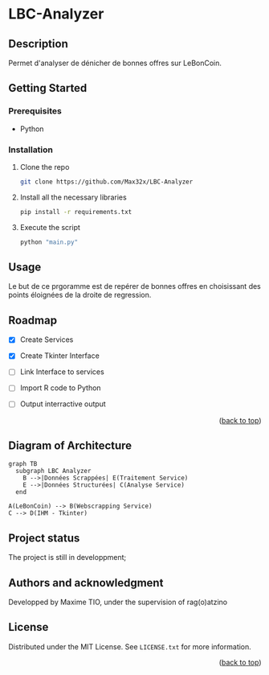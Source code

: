 # LBC-Analyzer




<!-- DESCRIPTION -->
## Description
Permet d'analyser de dénicher de bonnes offres sur LeBonCoin.




<!-- GETTING STARTED -->
## Getting Started

### Prerequisites

- Python


### Installation

1. Clone the repo
   ```bash
   git clone https://github.com/Max32x/LBC-Analyzer
   ```

2. Install all the necessary libraries

   ```bash
   pip install -r requirements.txt
   ```
   
3. Execute the script

   ```sh
   python "main.py" 
   ```





<!-- USAGE EXAMPLES -->
## Usage
Le but de ce prgoramme est de repérer de bonnes offres en choisissant des points éloignées de la droite de regression.





<!-- ROADMAP -->
## Roadmap

- [x] Create Services 
- [X] Create Tkinter Interface
- [ ] Link Interface to services
- [ ] Import R code to Python
- [ ] Output interractive output



<p align="right">(<a href="#readme-top">back to top</a>)</p>


<!-- Diagram -->
## Diagram of Architecture

```mermaid
graph TB
  subgraph LBC Analyzer
    B -->|Données Scrappées| E(Traitement Service)
    E -->|Données Structurées| C(Analyse Service)
  end

A(LeBonCoin) --> B(Webscrapping Service)
C --> D(IHM - Tkinter)
```


## Project status
The project is still in developpment;




## Authors and acknowledgment

Developped by Maxime TIO, under the supervision of rag(o)atzino





<!-- LICENSE -->
## License

Distributed under the MIT License. See `LICENSE.txt` for more information.

<p align="right">(<a href="#readme-top">back to top</a>)</p>







